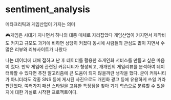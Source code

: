# sentiment_analysis
메타크리틱과 게임산업이 가지는 의미


🎮게임은 시대가 지나면서 하나의 대중 매체로 자리잡았다 게임산업이 커지면서 제작비도 커지고 규모도 과거에 비하면 상당히 커졌다 동시에
사람들의 관심도 많이 지면서 수많은 리뷰와 리뷰사이트가 나왔다

나는 데이터에 대해 접하고 난 후 데이터를 활용한 초개인화 서비스를 만들고 싶은 마음이 컸다.
만약 게임에 관련된 커뮤니티가 형성되고, 개개인의 게임리뷰를 분석하여 데이터화할 수 있다면 추천 알고리즘에 큰 도움이 되지 않을까란 생각을 했다. 굳이 커뮤니티가 아니더라도 각종 SNS 등에 게시된 사진으로도 개인화 광고 등에 유용하게 쓰일 거라 판단했다.
여러가지 패션 스타일을 고유한 특징점을 찾아 기계 학습으로 분류할 수 있을 지에 대한 가설로 시작한 프로젝트이다.

